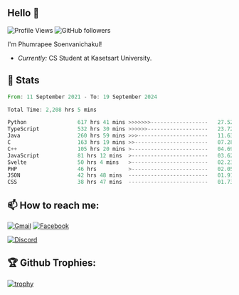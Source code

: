 
<h2>Hello 👋</h2> 

![Profile Views](https://komarev.com/ghpvc/?username=Homiez09&label=Profile%20views&color=0e75b6&style=flat)
![GitHub followers](https://img.shields.io/github/followers/HomieZ09.svg?style=social&label=Follow)


I'm Phumrapee Soenvanichakul!

- <i>Currently:</i> CS Student at Kasetsart University.

<h2>👀 Stats</h2>

<!--START_SECTION:waka-->

```rust
From: 11 September 2021 - To: 19 September 2024

Total Time: 2,208 hrs 5 mins

Python                617 hrs 41 mins >>>>>>>------------------   27.52 %
TypeScript            532 hrs 30 mins >>>>>>-------------------   23.72 %
Java                  260 hrs 59 mins >>>----------------------   11.63 %
C                     163 hrs 19 mins >>-----------------------   07.28 %
C++                   105 hrs 20 mins >------------------------   04.69 %
JavaScript            81 hrs 12 mins  >------------------------   03.62 %
Svelte                50 hrs 4 mins   >------------------------   02.23 %
PHP                   46 hrs          >------------------------   02.05 %
JSON                  42 hrs 48 mins  -------------------------   01.91 %
CSS                   38 hrs 47 mins  -------------------------   01.73 %
```

<!--END_SECTION:waka-->

<h2>📫 How to reach me:</h2>

<a href="mailto:phumrapeesoen1@gmail.com">![Gmail](https://img.shields.io/badge/Gmail-D14836?style=for-the-badge&logo=gmail&logoColor=white)</a> 
<a href="https://web.facebook.com/phumrapee.soenvanichakul.3/">![Facebook](https://img.shields.io/badge/Facebook-4267B2?style=for-the-badge&logo=facebook&logoColor=white)</a>

<a href="https://discord.gg/EWnAEUtFVm">![Discord](https://discord.c99.nl/widget/theme-1/297740667784921089.png)</a> 

<h2>🏆 Github Trophies:</h2>

[![trophy](https://github-profile-trophy.vercel.app/?username=Homiez09&theme=discord&row=1)](https://github.com/ryo-ma/github-profile-trophy)

